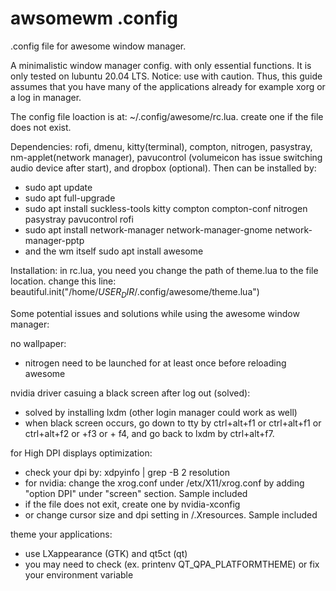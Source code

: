 # awsomewm .config

.config file for awesome window manager.

A minimalistic window manager config. with only essential functions.
It is only tested on lubuntu 20.04 LTS. Notice: use with caution.
Thus, this guide assumes that you have many of the applications already for example xorg or a log in manager. 

The config file loaction is at: ~/.config/awesome/rc.lua. create one if the file does not exist. 

Dependencies: rofi, dmenu, kitty(terminal), compton, nitrogen, pasystray, nm-applet(network manager), pavucontrol (volumeicon has issue switching audio device after start), and dropbox (optional). Then can be installed by: 
- sudo apt update
- sudo apt full-upgrade
- sudo apt install suckless-tools kitty compton compton-conf nitrogen pasystray pavucontrol rofi
- sudo apt install network-manager network-manager-gnome network-manager-pptp
- and the wm itself sudo apt install awesome

Installation: in rc.lua, you need you change the path of theme.lua to the file location. change this line: beautiful.init("/home/$USER_DIR$/.config/awesome/theme.lua")

Some potential issues and solutions while using the awesome window manager:

no wallpaper:
- nitrogen need to be launched for at least once before reloading awesome

nvidia driver casuing a black screen after log out (solved):
- solved by installing lxdm (other login manager could work as well)
- when black screen occurs, go down to tty by ctrl+alt+f1 or ctrl+alt+f1 or ctrl+alt+f2 or +f3 or + f4, and go back to lxdm by ctrl+alt+f7.

for High DPI displays optimization:
- check your dpi by: xdpyinfo | grep -B 2 resolution
- for nvidia: change the xrog.conf under /etx/X11/xrog.conf by adding "option DPI" under "screen" section. Sample included
- if the file does not exit, create one by nvidia-xconfig
- or change cursor size and dpi setting in /.Xresources. Sample included

theme your applications: 
- use LXappearance (GTK) and qt5ct (qt)
- you may need to check (ex. printenv QT_QPA_PLATFORMTHEME) or fix your environment variable 
